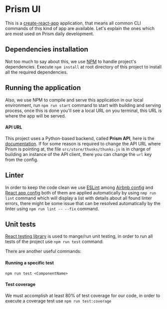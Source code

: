 # Prism UI
This is a [create-react-app](https://github.com/facebook/create-react-app) application, that means all common CLI commands of this kind of app are 
available. 
Let's explain the ones which are most used on Prism daily development.

## Dependencies installation
Not too much to say about this, we use [NPM](https://docs.npmjs.com/about-npm) to handle project's dependencies. 
Execute `npm install` at root directory of this project to install all the required dependencies. 

## Running the application
Also, we use NPM to compile and serve this application in our local environment, run `npm run start` command to start with building and serving process, once this is done you'll see a local URL on you terminal, this URL is where the app will be served.

#### API URL
This project uses a Python-based backend, called **Prism API**, here is the [documentation](https://bitbucket.org/rexdev/prism-api/src/develop/). If for some reason is required to change the API URL where Prism is pointing at, the file `src/store/thunks/thunks.js` is in charge of building an instance of the API client, there you can change the `url` key from the config. 

## Linter
In order to keep the code clean we use [ESLint](https://eslint.org/) among [Airbnb config](https://github.com/airbnb/javascript/tree/master/react) and [React app config](https://www.npmjs.com/package/eslint-config-react-app) both of them are applied automatically by using `nmp run lint` command which will display a list with details about all found linter errors, 
there might be some issue that can be resolved automatically by the linter using `npm run lint -- --fix` command.

## Unit tests
[React testing library](https://testing-library.com/docs/react-testing-library/intro/) is used to mange/run unit testing, in order to run all tests of the project use `npm run test` command.

There are another useful commands:

#### Running a specific test
`npm run test <ComponentName>`
#### Test coverage
We must accomplish at least 80% of test coverage for our code, in order to execute a coverage test use `npm run test:coverage`




